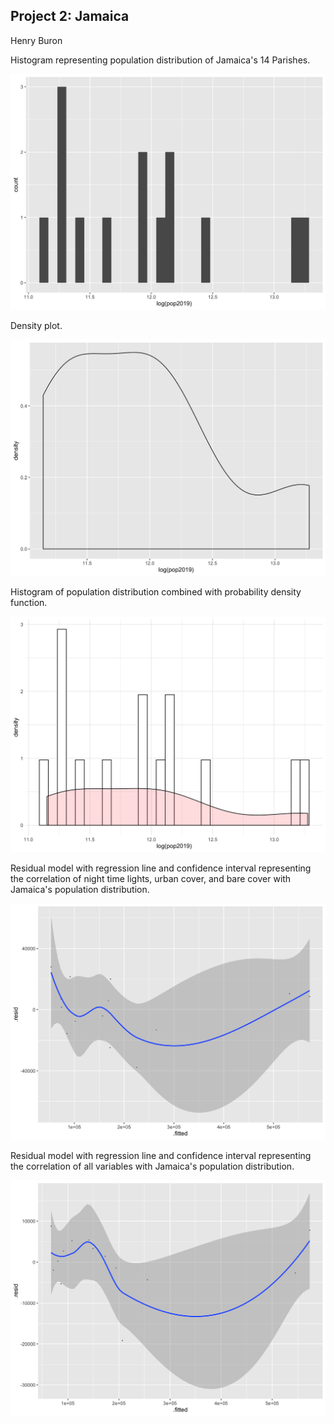## Project 2: Jamaica

Henry Buron

Histogram representing population distribution of Jamaica's 14 Parishes.

![](jam_histogram99.png)

Density plot.

![](jam_density99.png)

Histogram of population distribution combined with probability density function.

![](jam_pdf_log99.png)

Residual model with regression line and confidence interval representing the correlation of night time lights, urban cover, and bare cover with Jamaica's population distribution.

![](jam_some_variables99.png)

Residual model with regression line and confidence interval representing the correlation of all variables with Jamaica's population distribution.

![](jam_all_variables99.png)
